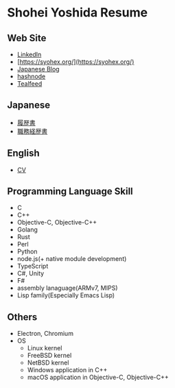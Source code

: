 # Shohei Yoshida Resume

## Web Site

- [LinkedIn](https://www.linkedin.com/in/shohei-yoshida-3b7bb364/)
- [https://syohex.org/](https://syohex.org/)
- [Japanese Blog](https://syohex.hatenablog.com/)
- [hashnode](https://syohex.hashnode.dev/)
- [Tealfeed](https://tealfeed.com/shohei_936992)

## Japanese

- [履歴書](ja/personal_history.md)
- [職務経歴書](ja/resume.md)

## English

- [CV](en/cv.md)

## Programming Language Skill

- C
- C++
- Objective-C, Objective-C++
- Golang
- Rust
- Perl
- Python
- node.js(+ native module development)
- TypeScript
- C#, Unity
- F#
- assembly lanaguage(ARMv7, MIPS)
- Lisp family(Especially Emacs Lisp)

## Others

- Electron, Chromium
- OS
  - Linux kernel
  - FreeBSD kernel
  - NetBSD kernel
  - Windows application in C++
  - macOS application in Objective-C, Objective-C++
